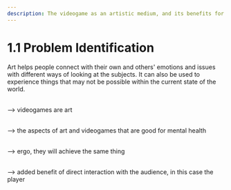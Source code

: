 ```yaml
---
description: The videogame as an artistic medium, and its benefits for mental health.
---
```


# 1.1 Problem Identification

Art helps people connect with their own and others' emotions and issues with different ways of looking at the subjects. It can also be used to experience things that may not be possible within the current state of the world.

\
\--> videogames are art

\
\--> the aspects of art and videogames that are good for mental health

\
\--> ergo, they will achieve the same thing

\
\--> added benefit of direct interaction with the audience, in this case the player

